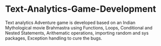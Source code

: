 # Text-Analytics-Game-Development
Text analytics Adventure game is developed based on an Indian Mythological movie Brahmastra using Functions, Loops, Conditional and Nested Statements, Arithematic operations, importing random and sys packages, Exception handling to cure the bugs.
